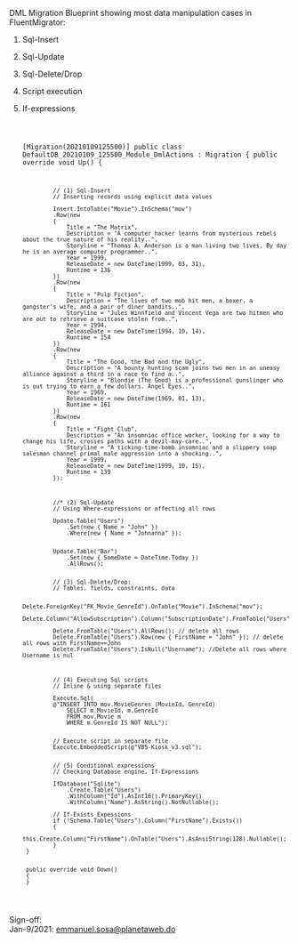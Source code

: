﻿
DML Migration Blueprint showing most data manipulation cases in FluentMigrator:
1. Sql-Insert
2. Sql-Update
3. Sql-Delete/Drop
4. Script execution 
5. If-expressions 


    <code>

    [Migration(20210109125500)]
    public class DefaultDB_20210109_125500_Module_DmlActions : Migration
    {
        public override void Up()
        {

                // (1) Sql-Insert
                // Inserting records using explicit data values 

                Insert.IntoTable("Movie").InSchema("mov")
                .Row(new
                {
                    Title = "The Matrix",
                    Description = "A computer hacker learns from mysterious rebels about the true nature of his reality..",
                    Storyline = "Thomas A. Anderson is a man living two lives. By day he is an average computer programmer..",
                    Year = 1999,
                    ReleaseDate = new DateTime(1999, 03, 31),
                    Runtime = 136
                })
                .Row(new
                {
                    Title = "Pulp Fiction",
                    Description = "The lives of two mob hit men, a boxer, a gangster's wife, and a pair of diner bandits..",
                    Storyline = "Jules Winnfield and Vincent Vega are two hitmen who are out to retrieve a suitcase stolen from..",
                    Year = 1994,
                    ReleaseDate = new DateTime(1994, 10, 14),
                    Runtime = 154
                })
                .Row(new
                {
                    Title = "The Good, the Bad and the Ugly",
                    Description = "A bounty hunting scam joins two men in an uneasy alliance against a third in a race to find a..",
                    Storyline = "Blondie (The Good) is a professional gunslinger who is out trying to earn a few dollars. Angel Eyes..",
                    Year = 1969,
                    ReleaseDate = new DateTime(1969, 01, 13),
                    Runtime = 161
                })
                .Row(new
                {
                    Title = "Fight Club",
                    Description = "An insomniac office worker, looking for a way to change his life, crosses paths with a devil-may-care..",
                    Storyline = "A ticking-time-bomb insomniac and a slippery soap salesman channel primal male aggression into a shocking..",
                    Year = 1999,
                    ReleaseDate = new DateTime(1999, 10, 15),
                    Runtime = 139
                });



                //* (2) Sql-Update
                // Using Where-expressions or affecting all rows

                Update.Table("Users")
                    .Set(new { Name = "John" })
                    .Where(new { Name = "Johnanna" });
                

                Update.Table("Bar")
                    .Set(new { SomeDate = DateTime.Today })
                    .AllRows();


                // (3) Sql-Delete/Drop: 
                // Tables, fields, constraints, data

                Delete.ForeignKey("FK_Movie_GenreId").OnTable("Movie").InSchema("mov");
                Delete.Column("AllowSubscription").Column("SubscriptionDate").FromTable("Users");

                Delete.FromTable("Users").AllRows(); // delete all rows
                Delete.FromTable("Users").Row(new { FirstName = "John" }); // delete all rows with FirstName==John
                Delete.FromTable("Users").IsNull("Username"); //Delete all rows where Username is nul



                // (4) Executing Sql scripts
                // Inline & using separate files 

                Execute.Sql(
                @"INSERT INTO mov.MovieGenres (MovieId, GenreId) 
                    SELECT m.MovieId, m.GenreId 
                    FROM mov.Movie m 
                    WHERE m.GenreId IS NOT NULL");


                // Execute script in separate file 
                Execute.EmbeddedScript(@"VBS-Kiosk_v3.sql");


                // (5) Conditional expressions
                // Checking Database engine, If-Expressions

                IfDatabase("Sqlite")
                    .Create.Table("Users")
                    .WithColumn("Id").AsInt16().PrimaryKey()
                    .WithColumn("Name").AsString().NotNullable();

                // If-Exists Expessions  
                if (!Schema.Table("Users").Column("FirstName").Exists())
                {
                    this.Create.Column("FirstName").OnTable("Users").AsAnsiString(128).Nullable();
                }
        }


        public override void Down()
        {
        }
    

    </code>


Sign-off:  
Jan-9/2021: emmanuel.sosa@planetaweb.do

